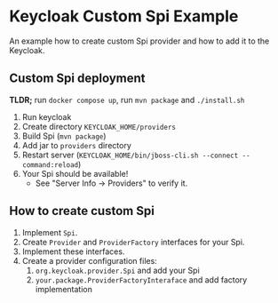 # Keycloak Custom Spi Example

An example how to create custom Spi provider and how to add it to the Keycloak.

## Custom Spi deployment

**TLDR;** run `docker compose up`, run `mvn package` and `./install.sh`

1. Run keycloak
2. Create directory `KEYCLOAK_HOME/providers`
3. Build Spi (`mvn package`)
4. Add jar to `providers` directory
5. Restart server (`KEYCLOAK_HOME/bin/jboss-cli.sh --connect --command:reload`)
6. Your Spi should be available!
    * See "Server Info -> Providers" to verify it.

## How to create custom Spi

1. Implement `Spi`.
2. Create `Provider` and `ProviderFactory` interfaces for your Spi.
3. Implement these interfaces.
4. Create a provider configuration files:
    1. `org.keycloak.provider.Spi` and add your Spi
    2. `your.package.ProviderFactoryInteraface` and add factory implementation